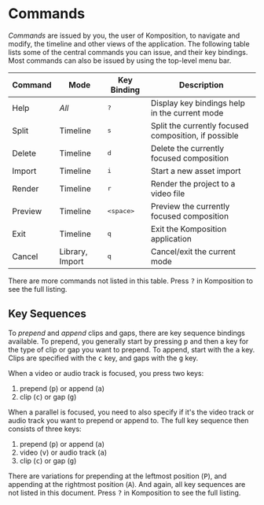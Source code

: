 # Commands

*Commands* are issued by you, the user of Komposition, to navigate and
modify, the timeline and other views of the application. The following table
lists some of the central commands you can issue, and their key bindings.
Most commands can also be issued by using the top-level menu bar.

| Command   | Mode                      | Key Binding                       | Description                                               |
|-----------|---------------------------|-----------------------------------|-----------------------------------------------------------|
| Help      | <em>All</em>              | <kbd>?</kbd>                      | Display key bindings help in the current mode             |
| Split     | Timeline                  | <kbd>s</kbd>                      | Split the currently focused composition, if possible      |
| Delete    | Timeline                  | <kbd>d</kbd>                      | Delete the currently focused composition                  |
| Import    | Timeline                  | <kbd>i</kbd>                      | Start a new asset import                                  |
| Render    | Timeline                  | <kbd>r</kbd>                      | Render the project to a video file                        |
| Preview   | Timeline                  | <kbd>&lt;space&gt;</kbd>          | Preview the currently focused composition                 |
| Exit      | Timeline                  | <kbd>q</kbd>                      | Exit the Komposition application                          |
| Cancel    | Library, Import           | <kbd>q</kbd>                      | Cancel/exit the current mode                              |

There are more commands not listed in this table. Press <kbd>?</kbd> in
Komposition to see the full listing.

## Key Sequences

To *prepend* and *append* clips and gaps, there are key sequence bindings
available. To prepend, you generally start by pressing <kbd>p</kbd> and then
a key for the type of clip or gap you want to prepend. To append, start with
the <kbd>a</kbd> key. Clips are specified with the <kbd>c</kbd> key, and gaps
with the <kbd>g</kbd> key.

When a video or audio track is focused, you press two keys:

1. prepend (<kbd>p</kbd>) or append (<kbd>a</kbd>)
2. clip (<kbd>c</kbd>) or gap (<kbd>g</kbd>)

When a parallel is focused, you need to also specify if it's the video track
or audio track you want to prepend or append to. The full key sequence then
consists of three keys:

1. prepend (<kbd>p</kbd>) or append (<kbd>a</kbd>)
2. video (<kbd>v</kbd>) or audio track (<kbd>a</kbd>)
3. clip (<kbd>c</kbd>) or gap (<kbd>g</kbd>)

There are variations for prepending at the leftmost position (<kbd>P</kbd>),
and appending at the rightmost position (<kbd>A</kbd>). And again, all key
sequences are not listed in this document. Press <kbd>?</kbd> in Komposition
to see the full listing.